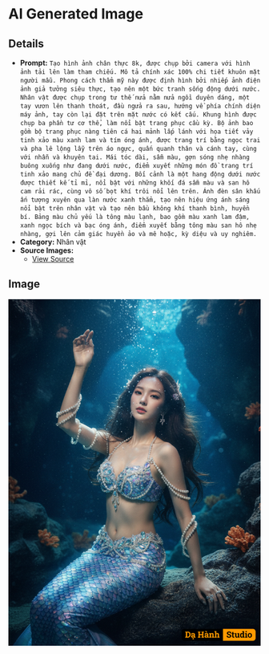 # AI Generated Image

## Details
- **Prompt:** `Tạo hình ảnh chân thực 8k, được chụp bởi camera với hình ảnh tải lên làm tham chiếu. Mô tả chính xác 100% chi tiết khuôn mặt người mẫu.
Phong cách thẩm mỹ này được định hình bởi nhiếp ảnh điện ảnh giả tưởng siêu thực, tạo nên một bức tranh sống động dưới nước. Nhân vật được chụp trong tư thế nửa nằm nửa ngồi duyên dáng, một tay vươn lên thanh thoát, đầu ngửa ra sau, hướng về phía chính diện máy ảnh, tay còn lại đặt trên mặt nước có kết cấu. Khung hình được chụp ba phần tư cơ thể, làm nổi bật trang phục cầu kỳ. Bộ ảnh bao gồm bộ trang phục nàng tiên cá hai mảnh lấp lánh với họa tiết vảy tinh xảo màu xanh lam và tím óng ánh, được trang trí bằng ngọc trai và pha lê lộng lẫy trên áo ngực, quấn quanh thân và cánh tay, cùng với nhẫn và khuyên tai. Mái tóc dài, sẫm màu, gợn sóng nhẹ nhàng buông xuống như đang dưới nước, điểm xuyết những món đồ trang trí tinh xảo mang chủ đề đại dương. Bối cảnh là một hang động dưới nước được thiết kế tỉ mỉ, nổi bật với những khối đá sẫm màu và san hô cam rải rác, cùng vô số bọt khí trôi nổi lên trên. Ánh đèn sân khấu ấn tượng xuyên qua làn nước xanh thẳm, tạo nên hiệu ứng ánh sáng nổi bật trên nhân vật và tạo nên bầu không khí thanh bình, huyền bí.
Bảng màu chủ yếu là tông màu lạnh, bao gồm màu xanh lam đậm, xanh ngọc bích và bạc óng ánh, điểm xuyết bằng tông màu san hô nhẹ nhàng, gợi lên cảm giác huyền ảo và mê hoặc, kỳ diệu và uy nghiêm.`
- **Category:** Nhân vật
- **Source Images:**
  - [View Source](https://raw.githubusercontent.com/lenzcomvth/Somethings/main/Models/Female/Female3.jpg)

## Image
![AI Generated Image](./image-2025-10-17T03-31-57-213Z-547cz.png)